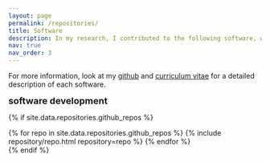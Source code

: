 ```yaml
---
layout: page
permalink: /repositories/
title: Software
description: In my research, I contributed to the following software, which was written for the purpose of validating and disseminating conducted research work and teaching.
nav: true
nav_order: 3
---
```


For more information, look at my [github](https://github.com/filippo-masi) and <a href="https://filippo-masi.github.io/assets/pdf/FM_CV.pdf">curriculum vitae</a> for a detailed description of each software.

<p><font size="+1"><b>software development</b></font></p>

{% if site.data.repositories.github_repos %}
<div class="repositories d-flex flex-wrap flex-md-row flex-column justify-content-between align-items-center">
  {% for repo in site.data.repositories.github_repos %}
    {% include repository/repo.html repository=repo %}
  {% endfor %}
</div>
{% endif %}
